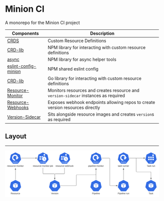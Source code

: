 # Minion CI

A monorepo for the Minion CI project

| Components                                                       | Description                                                                         |
| ---                                                              | ---                                                                                 |
| [CRDS](./crds/README.md)                                         | Custom Resource Definitions                                                         |
| [CRD-lib](./modules/crd-lib/README.md)                           | NPM library for interacting with custom resource definitions                        |
| [async](./modules/async/README.md)                               | NPM library for async helper tools                                                  |
| [eslint-config-minion](./modules/eslint-config-minion/README.md) | NPM shared eslint config                                                            |
| [CRD-lib](./libraries/crd-lib/README.md)                         | Go library for interacting with custom resource definitions                         |
| [Resource-Monitor](./components/resource-monitor/README.md)      | Monitors resources and creates resource and `version-sidecar` instances as required |
| [Resource-Webhooks](./components/resource-webhooks/README.md)    | Exposes webhook endpoints allowing repos to create version resources directly       |
| [Version-Sidecar](./components/version-sidecar/README.md)        | Sits alongside resource images and creates `version`s as required                   |


## Layout

---

<img src="docs/Minion Overview.svg"/>
